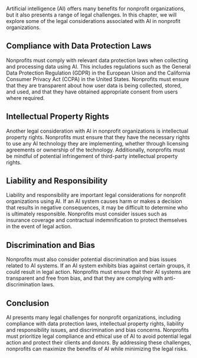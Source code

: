 
Artificial intelligence (AI) offers many benefits for nonprofit organizations, but it also presents a range of legal challenges. In this chapter, we will explore some of the legal considerations associated with AI in nonprofit organizations.

Compliance with Data Protection Laws
------------------------------------

Nonprofits must comply with relevant data protection laws when collecting and processing data using AI. This includes regulations such as the General Data Protection Regulation (GDPR) in the European Union and the California Consumer Privacy Act (CCPA) in the United States. Nonprofits must ensure that they are transparent about how user data is being collected, stored, and used, and that they have obtained appropriate consent from users where required.

Intellectual Property Rights
----------------------------

Another legal consideration with AI in nonprofit organizations is intellectual property rights. Nonprofits must ensure that they have the necessary rights to use any AI technology they are implementing, whether through licensing agreements or ownership of the technology. Additionally, nonprofits must be mindful of potential infringement of third-party intellectual property rights.

Liability and Responsibility
----------------------------

Liability and responsibility are important legal considerations for nonprofit organizations using AI. If an AI system causes harm or makes a decision that results in negative consequences, it may be difficult to determine who is ultimately responsible. Nonprofits must consider issues such as insurance coverage and contractual indemnification to protect themselves in the event of legal action.

Discrimination and Bias
-----------------------

Nonprofits must also consider potential discrimination and bias issues related to AI systems. If an AI system exhibits bias against certain groups, it could result in legal action. Nonprofits must ensure that their AI systems are transparent and free from bias, and that they are complying with anti-discrimination laws.

Conclusion
----------

AI presents many legal challenges for nonprofit organizations, including compliance with data protection laws, intellectual property rights, liability and responsibility issues, and discrimination and bias concerns. Nonprofits must prioritize legal compliance and ethical use of AI to avoid potential legal action and protect their clients and donors. By addressing these challenges, nonprofits can maximize the benefits of AI while minimizing the legal risks.
